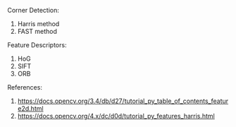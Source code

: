 Corner Detection:
1. Harris method
2. FAST method

Feature Descriptors:
1. HoG
2. SIFT
3. ORB

References:
1. https://docs.opencv.org/3.4/db/d27/tutorial_py_table_of_contents_feature2d.html
2. https://docs.opencv.org/4.x/dc/d0d/tutorial_py_features_harris.html
